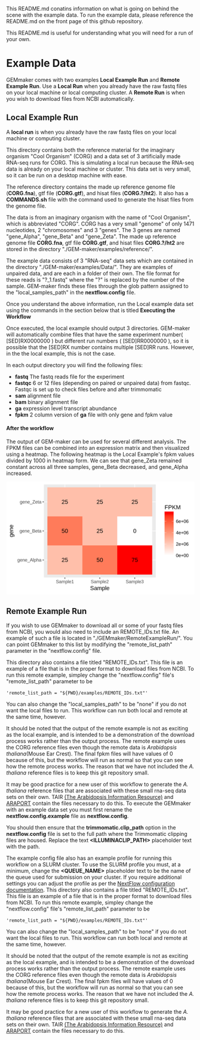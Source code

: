 This README.md conatins information on what is going on behind the scene with the example data. To run the example data, please reference the README.md on the front page of this github repository.

This README.md is useful for understanding what you will need for a run of your own.

# Example Data

GEMmaker comes with two examples **Local Example Run** and **Remote Example Run**. Use a **Local Run** when you already have the raw fastq files on your local machine or local computing cluster. A **Remote Run** is when you wish to download files from NCBI automatically.

## Local Example Run
A **local run** is when you already have the raw fastq files on your local machine or computing cluster.

This directory contains both the reference material for the imaginary organism "Cool Organism" (CORG) and a data set of 3 artificially made RNA-seq runs for CORG. This is simulating a local run because the RNA-seq data is already on your local machine or cluster. This data set is very small, so it can be run on a desktop machine with ease.

The reference directory contains the made up reference genome file (**CORG.fna**), gtf file (**CORG.gtf**), and hisat files (**CORG.?/ht2**). It also has a **COMMANDS.sh** file with the command used to generate the hisat files from the genome file.

The data is from an imaginary organism with the name of "Cool Organism", which is abbreviated "CORG". CORG has a very small "genome" of only 1471 nucleotides, 2 "chromosomes" and 3 "genes". The 3 genes are named "gene\_Alpha", "gene\_Beta" and "gene\_Zeta". The made up reference genome file **CORG.fna**, gtf file **CORG.gtf**, and hisat files **CORG.?/ht2** are stored in the directory "./GEM-maker/examples/reference/".

The example data consists of 3 "RNA-seq" data sets which are contained in the directory "./GEM-maker/examples/Data/". They are examples of unpaired data, and are each in a folder of their own. The file format for these reads is "?\_1.fastq" where the "?" is replaced by the number of the sample. GEM-maker finds these files through the glob pattern assigned to the "local\_samples\_path" in the **nextflow.config** file.

Once you understand the above information, run the Local example data set using the commands in the section below that is titled **Executing the Workflow**

Once executed, the local example should output 3 directories. GEM-maker will automatically combine files that have the same experiment number( \[SED\]RX0000000 ) but different run numbers ( \[SED\]RR0000000 ), so it is possible that the \[SED\]RX number contains multiple \[SED\]RR runs. However, in the the local example, this is not the case.

In each output directory you will find the following files:
- **fastq**   The fastq reads file for the experiment
- **fastqc**  6 or 12 files (depending on paired or unpaired data) from fastqc. Fastqc is set up to check files before and after trimmomatic
- **sam**  alignment file
- **bam**   binary alignment file
- **ga**  expression level transcript abundance
- **fpkm**  2 column version of **ga** file with only gene and fpkm value

#### After the workflow

The output of GEM-maker can be used for several different analysis. The FPKM files can be combined into an expression matrix and then visualized using a heatmap. The following heatmap is the Local Example's fpkm values divided by 1000 in heatmap form. We can see that gene_Zeta remained constant across all three samples, gene_Beta decreased, and gene_Alpha increased.

![heatmap](../images/heatmap.png)

## Remote Example Run

If you wish to use GEMmaker to download all or some of your fastq files from NCBI, you would also need to include an REMOTE\_IDs.txt file. An example of such a file is located in "./GEMmaker/RemoteExampleRun/". You can point GEMmaker to this list by modifying the "remote\_list\_path" parameter in the "nextflow.config" file.

This directory also contains a file titled "REMOTE_IDs.txt". This file is an example of a file that is in the proper format to download files from NCBI. To run this remote example, simpley change the "nextflow.config" file's "remote_list_path" parameter to be
```
'remote_list_path = "${PWD}/examples/REMOTE_IDs.txt"'
```
You can also change the "local_samples_path" to be "none" if you do not want the local files to run. This workflow can run both local and remote at the same time, however.

It should be noted that the output of the remote example is not as exciting as the local example, and is intended to be a demonstration of the download process works rather than the output process. The remote example uses the CORG reference files even though the remote data is *Arabidopsis thaliana*(Mouse Ear Crest). The final fpkm files will have values of 0 because of this, but the workflow will run as normal so that you can see how the remote process works. The reason that we have not included the *A. thaliana* reference files is to keep this git repository small.

It may be good practice for a new user of this workflow to generate the *A. thaliana* reference files that are associated with these small rna-seq data sets on their own. TAIR [(The Arabidopsis Information Resource)](https://www.arabidopsis.org/) and [ARAPORT](https://apps.araport.org/thalemine/begin.do) contain the files necessary to do this.
To execute the GEMmaker with an example data set you must first rename the **nextflow.config.example** file as **nextflow.config**.

You should then ensure that the **trimmomatic.clip_path** option in the **nextflow.config** file is set to the full path where the Trimmomatic clipping files are housed.  Replace the text **<ILLUMINACLIP_PATH>** placeholder text with the path.

The example config file also has an example profile for running this workflow on a SLURM cluster. To use the SLURM profile you must, at a minimum, change the **<QUEUE_NAME>** placeholder text to be the name of the queue used for submission on your cluster.  If you require additional settings you can adjust the profile as per the [NextFlow configuration documentation](https://www.nextflow.io/docs/latest/config.html#config-profiles).
This directory also contains a file titled "REMOTE_IDs.txt". This file is an example of a file that is in the proper format to download files from NCBI. To run this remote example, simpley change the "nextflow.config" file's "remote_list_path" parameter to be
```
'remote_list_path = "${PWD}/examples/REMOTE_IDs.txt"'
```
You can also change the "local_samples_path" to be "none" if you do not want the local files to run. This workflow can run both local and remote at the same time, however.

It should be noted that the output of the remote example is not as exciting as the local example, and is intended to be a demonstration of the download process works rather than the output process. The remote example uses the CORG reference files even though the remote data is *Arabidopsis thaliana*(Mouse Ear Crest). The final fpkm files will have values of 0 because of this, but the workflow will run as normal so that you can see how the remote process works. The reason that we have not included the *A. thaliana* reference files is to keep this git repository small.

It may be good practice for a new user of this workflow to generate the *A. thaliana* reference files that are associated with these small rna-seq data sets on their own. TAIR [(The Arabidopsis Information Resource)](https://www.arabidopsis.org/) and [ARAPORT](https://apps.araport.org/thalemine/begin.do) contain the files necessary to do this.
